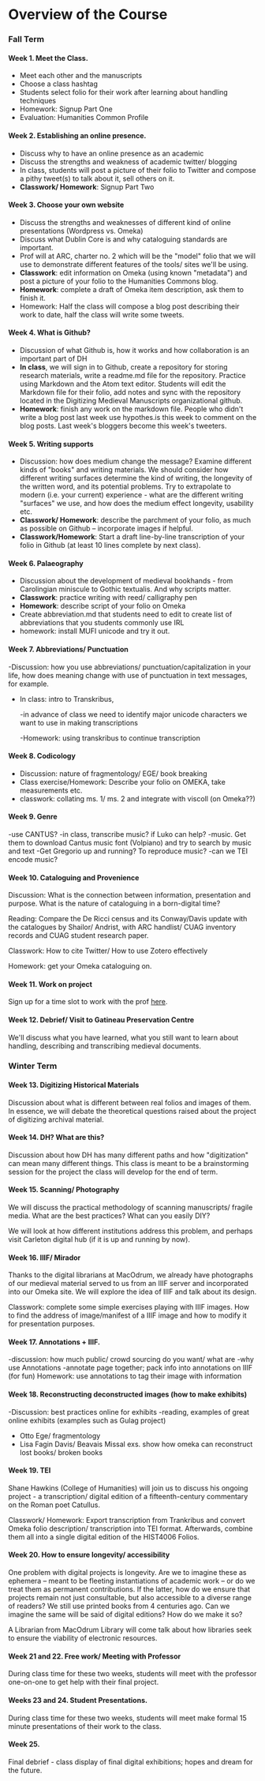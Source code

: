 # Overview of the Course

### Fall Term

#### Week 1. Meet the Class.

* Meet each other and the manuscripts
* Choose a class hashtag
* Students select folio for their work after learning about handling techniques
* Homework: Signup Part One
* Evaluation: Humanities Common Profile

#### Week 2. Establishing an online presence.

* Discuss why to have an online presence as an academic
* Discuss the strengths and weakness of academic twitter/ blogging
* In class, students will post a picture of their folio to Twitter and compose a pithy tweet\(s\) to talk about it, sell others on it.
* **Classwork/ Homework**: Signup Part Two

#### Week 3. Choose your own website

* Discuss the strengths and weaknesses of different kind of online presentations \(Wordpress vs. Omeka\)
* Discuss what Dublin Core is and why cataloguing standards are important.
* Prof will  at ARC, charter no. 2 which will be the "model" folio that we will use to demonstrate different features of the tools/ sites we'll be using.
* **Classwork**: edit information on Omeka \(using known "metadata"\) and post a picture of your folio to the Humanities Commons blog.
* **Homework**: complete a draft of Omeka item description, ask them to finish it. 
* Homework: Half the class will compose a blog post describing their work to date, half the class will write some tweets.

#### Week 4. What is Github?

* Discussion of what Github is, how it works and how collaboration is an important part of DH
* **In class**, we will sign in to Github, create a repository for storing research materials, write a readme.md file for the repository. Practice using Markdown and the Atom text editor. Students will edit the Markdown file for their folio, add notes and sync with the repository located in the Digitizing Medieval Manuscripts organizational github.
* **Homework**: finish any work on the markdown file. People who didn't write a blog post last week use hypothes.is this week to comment on the blog posts. Last week's bloggers become this week's tweeters.

#### Week 5. Writing supports

* Discussion: how does medium change the message? Examine different kinds of "books" and writing materials. We should consider how different writing surfaces determine the kind of writing, the longevity of the written word, and its potential problems. Try to extrapolate to modern \(i.e. your current\) experience - what are the different writing "surfaces" we use, and how does the medium effect longevity, usability etc.
* **Classwork/ Homework**: describe the parchment of your folio, as much as possible on Github – incorporate images if helpful. 
* **Classwork/Homework**: Start a draft line-by-line transcription of your folio in Github \(at least 10 lines complete by next class\).  

#### Week 6. Palaeography

* Discussion about the development of medieval bookhands - from Carolingian miniscule to Gothic textualis. And why scripts matter. 
* **Classwork**: practice writing with reed/ calligraphy pen
* **Homework**: describe script of your folio on Omeka
* Create abbreviation.md that students need to edit to create list of abbreviations that you students commonly use IRL
* homework: install MUFI unicode and try it out. 

#### Week 7. Abbreviations/ Punctuation

-Discussion: how you use abbreviations/ punctuation/capitalization in your life, how does meaning change with use of punctuation in text messages, for example.

* In class: intro to Transkribus,

  -in advance of class we need to identify major unicode characters we want to use in making transcriptions

  -Homework: using transkribus to continue transcription

#### Week 8. Codicology

* Discussion: nature of fragmentology/ EGE/ book breaking
* Class exercise/Homework: Describe your folio on OMEKA, take measurements etc.
* classwork: collating ms. 1/ ms. 2 and integrate with viscoll \(on Omeka??\)

#### Week 9. Genre

-use CANTUS? -in class, transcribe music? if Luko can help? -music. Get them to download Cantus music font \(Volpiano\) and try to search by music and text -Get Gregorio up and running? To reproduce music? -can we TEI encode music?

#### Week 10. Cataloguing and Provenience

Discussion: What is the connection between information, presentation and purpose. What is the nature of cataloguing in a born-digital time?

Reading: Compare the De Ricci census and its Conway/Davis update with the catalogues by Shailor/ Andrist, with ARC handlist/ CUAG inventory records and CUAG student research paper.

Classwork: How to cite Twitter/ How to use Zotero effectively

Homework: get your Omeka cataloguing on.

#### Week 11. Work on project

Sign up for a time slot to work with the prof [here](https://docs.google.com/spreadsheets/d/14oSGKS_gNJ7uYbqBN2tGQWXJZVYkq9BozylFISGrgrc/edit?usp=sharing). 

#### Week 12. Debrief/ Visit to Gatineau Preservation Centre

We'll discuss what you have learned, what you still want to learn about handling, describing and transcribing medieval documents. 

### Winter Term

#### Week 13. Digitizing Historical Materials

Discussion about what is different between real folios and images of them. In essence, we will debate the theoretical questions raised about the project of digitizing archival material.

#### Week 14. DH? What are this?

Discussion about how DH has many different paths and how "digitization" can mean many different things. This class is meant to be a brainstorming session for the project the class will develop for the end of term. 

#### Week 15. Scanning/ Photography

We will discuss the practical methodology of scanning manuscripts/ fragile media. What are the best practices? What can you easily DIY?

We will look at how different institutions address this problem, and perhaps visit Carleton digital hub \(if it is up and running by now\). 

#### Week 16. IIIF/ Mirador

Thanks to the digital librarians at MacOdrum, we already have photographs of our medieval material served to us from an IIIF server and incorporated into our Omeka site. We will explore the idea of IIIF and talk about its design.

 Classwork: complete some simple exercises playing with IIIF images. How to find the address of image/manifest of a IIIF image and how to modify it for presentation purposes.

#### Week 17. Annotations + IIIF.

-discussion: how much public/ crowd sourcing do you want/ what are -why use Annotations -annotate page together; pack info into annotations on IIIF \(for fun\) Homework: use annotations to tag their image with information

#### Week 18. Reconstructing deconstructed images \(how to make exhibits\)

-Discussion: best practices online for exhibits -reading, examples of great online exhibits \(examples such as Gulag project\)

* Otto Ege/ fragmentology
* Lisa Fagin Davis/ Beavais Missal exs. show how omeka can reconstruct lost books/ broken books

#### Week 19. TEI

Shane Hawkins \(College of Humanities\) will join us to discuss his ongoing project - a transcription/ digital edition of a fifteenth-century commentary on the Roman poet Catullus. 

Classwork/ Homework: Export transcription from Trankribus and convert Omeka folio description/ transcription into TEI format. Afterwards, combine them all into a single digital edition of the HIST4006 Folios.

#### Week 20. How to ensure longevity/ accessibility

One problem with digital projects is longevity. Are we to imagine these as ephemera – meant to be fleeting instantiations of academic work – or do we treat them as permanent contributions. If the latter, how do we ensure that projects remain not just consultable, but also accessible to a diverse range of readers? We still use printed books from 4 centuries ago. Can we imagine the same will be said of digital editions? How do we make it so?

A Librarian from MacOdrum Library will come talk about how libraries seek to ensure the viability of electronic resources. 

#### Week 21 and 22. Free work/ Meeting with Professor

During class time for these two weeks, students will meet with the professor one-on-one to get help with their final project.

#### Weeks 23 and 24. Student Presentations.

During class time for these two weeks, students will meet make formal 15 minute presentations of their work to the class.

#### Week 25.

Final debrief - class display of final digital exhibitions; hopes and dream for the future.

